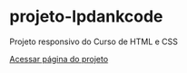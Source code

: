 # projeto-lpdankcode
 Projeto responsivo do Curso de HTML e CSS

 <a target="_black" href="https://pedrohtelles.github.io/projeto-lpdankcode/">Acessar página do projeto</a>
